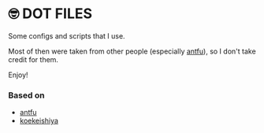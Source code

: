 # 🤓 DOT FILES

Some configs and scripts that I use.

Most of then were taken from other people (especially [antfu](https://www.github.com/antfu)), so I don't take credit for them.

Enjoy!

### Based on

- [antfu](https://www.github.com/antfu)
- [koekeishiya](https://github.com/koekeishiya/dotfiles/tree/master)
